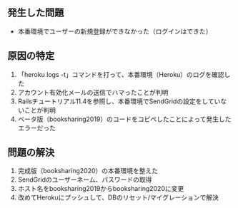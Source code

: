 ## 発生した問題
- 本番環境でユーザーの新規登録ができなかった（ログインはできた）

## 原因の特定
1. 「heroku logs -t」コマンドを打って、本番環境（Heroku）のログを確認した
2. アカウント有効化メールの送信でハマったことが判明
3. Railsチュートリアル11.4を参照し、本番環境でSendGridの設定をしていないことが判明
4. ベータ版（booksharing2019）のコードをコピペしたことによって発生したエラーだった

## 問題の解決
1. 完成版（booksharing2020）の本番環境を整えた
2. SendGridのユーザーネーム、パスワードの取得
3. ホスト名をbooksharing2019からbooksharing2020に変更
4. 改めてHerokuにプッシュして、DBのリセット/マイグレーションで解決
